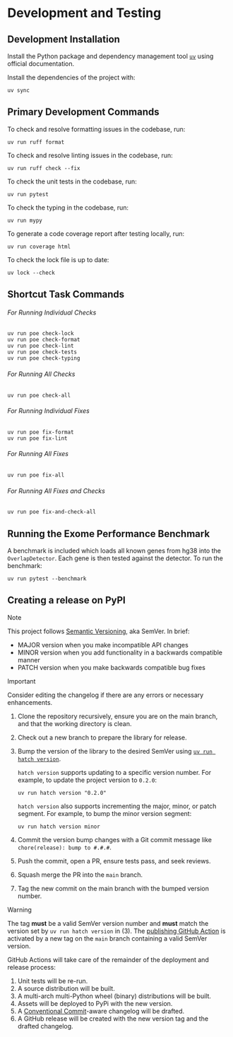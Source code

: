 # Development and Testing

## Development Installation

Install the Python package and dependency management tool [`uv`](https://docs.astral.sh/uv/getting-started/installation/) using official documentation.

Install the dependencies of the project with:

```console
uv sync
```

## Primary Development Commands

To check and resolve formatting issues in the codebase, run:

```console
uv run ruff format
```

To check and resolve linting issues in the codebase, run:

```console
uv run ruff check --fix
```

To check the unit tests in the codebase, run:

```console
uv run pytest
```

To check the typing in the codebase, run:

```console
uv run mypy
```

To generate a code coverage report after testing locally, run:

```console
uv run coverage html
```

To check the lock file is up to date:

```console
uv lock --check
```

## Shortcut Task Commands

###### For Running Individual Checks

```console
uv run poe check-lock
uv run poe check-format
uv run poe check-lint
uv run poe check-tests
uv run poe check-typing
```

###### For Running All Checks

```console
uv run poe check-all
```

###### For Running Individual Fixes

```console
uv run poe fix-format
uv run poe fix-lint
```

###### For Running All Fixes

```console
uv run poe fix-all
```

###### For Running All Fixes and Checks

```console
uv run poe fix-and-check-all
```

## Running the Exome Performance Benchmark

A benchmark is included which loads all known genes from hg38 into the `OverlapDetector`.
Each gene is then tested against the detector.
To run the benchmark:

```console
uv run pytest --benchmark
```

## Creating a release on PyPI

> [!NOTE]
> This project follows [Semantic Versioning](https://semver.org/), aka SemVer. In brief:
> 
> - MAJOR version when you make incompatible API changes
> - MINOR version when you add functionality in a backwards compatible manner
> - PATCH version when you make backwards compatible bug fixes

> [!IMPORTANT]
> Consider editing the changelog if there are any errors or necessary enhancements.

1. Clone the repository recursively, ensure you are on the main branch, and that the working directory is clean.
2. Check out a new branch to prepare the library for release.
3. Bump the version of the library to the desired SemVer using [`uv run hatch version`](https://hatch.pypa.io/latest/version/#updating).

    `hatch version` supports updating to a specific version number.
    For example, to update the project version to `0.2.0`:
    ```console
    uv run hatch version "0.2.0"

    ```
    `hatch version` also supports incrementing the major, minor, or patch segment.
    For example, to bump the minor version segment:
    ```console
    uv run hatch version minor
    ```
5. Commit the version bump changes with a Git commit message like `chore(release): bump to #.#.#`.
6. Push the commit, open a PR, ensure tests pass, and seek reviews.
7. Squash merge the PR into the `main` branch.
8. Tag the new commit on the main branch with the bumped version number.

> [!WARNING]
> The tag **must** be a valid SemVer version number and **must** match the version set by `uv run hatch version` in (3). The [publishing GitHub Action](.github/workflows/publish_pybedlite) is activated by a new tag on the `main` branch containing a valid SemVer version.

GitHub Actions will take care of the remainder of the deployment and release process:

1. Unit tests will be re-run.
2. A source distribution will be built.
3. A multi-arch multi-Python wheel (binary) distributions will be built.
4. Assets will be deployed to PyPi with the new version.
5. A [Conventional Commit](https://www.conventionalcommits.org/en/v1.0.0/)-aware changelog will be drafted.
6. A GitHub release will be created with the new version tag and the drafted changelog.
